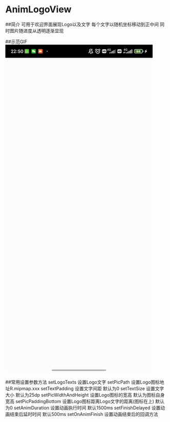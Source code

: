 # AnimLogoView

##简介
可用于欢迎界面展现Logo以及文字 每个文字以随机坐标移动到正中间 同时图片随进度从透明逐渐显现

##示范GIF
![imager](https://github.com/zz010625/AnimLogoView/blob/master/gif/Screenrecorder-2021-07-11-22-50-41-302_0_.gif)

##常用设置参数方法
setLogoTexts 设置Logo文字
setPicPath 设置Logo图标地址R.mipmap.xxx
setTextPadding 设置文字间距 默认为0
setTextSize 设置文字大小 默认为25dp
setPicWidthAndHeight 设置Logo图标的宽高 默认为图标自身宽高
setPicPaddingBottom 设置Logo图标距离Logo文字的距离(图标在上) 默认为0
setAnimDuration 设置动画执行时间 默认1500ms
setFinishDelayed 设置动画结束后延时时间 默认500ms
setOnAnimFinish 设置动画结束后的回调方法
